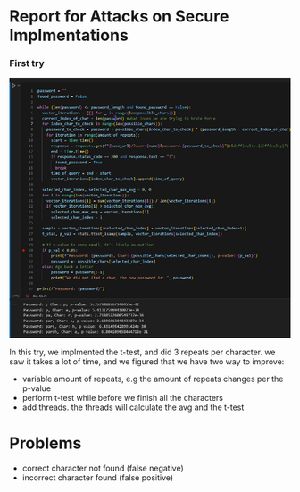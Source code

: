 # Report for Attacks on Secure Implmentations
### First try
![alt text](image.png)

In this try, we implmented the t-test, and did 3 repeats per character. we saw it takes a lot of time, and we figured that we have two way to improve:
- variable amount of repeats, e.g the amount of repeats changes per the p-value
- perform t-test while before we finish all the characters
- add threads. the threads will calculate the avg and the t-test


# Problems
- correct character not found (false negative)
- incorrect character found (false positive)